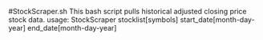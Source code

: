 #StockScraper.sh
This bash script pulls historical adjusted closing price stock data.
usage: StockScraper stocklist[symbols] start_date[month-day-year] end_date[month-day-year]
